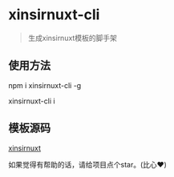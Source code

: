 # xinsirnuxt-cli
> 生成xinsirnuxt模板的脚手架

## 使用方法
npm i xinsirnuxt-cli -g

xinsirnuxt-cli i

## 模板源码
[xinsirnuxt](https://github.com/xinsira/xinsirnuxt)

如果觉得有帮助的话，请给项目点个star。(比心❤️)
